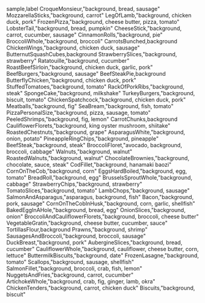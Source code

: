 sample,label
CroqueMonsieur,"background, bread, sausage"
MozzarellaSticks,"background, carrot"
LegOfLamb,"background, chicken duck, pork"
FrozenPizza,"background, cheese butter, pizza, tomato"
LobsterTail,"background, bread, pumpkin"
CheeseStick,"background, carrot, cucumber, sausage"
CinnamonRolls,"background, pie"
BroccoliWhole,"background, broccoli"
CarrotsBunched,background
ChickenWings,"background, chicken duck, sausage"
ButternutSquashCubes,background
StrawberrySlices,"background, strawberry"
Ratatouille,"background, cucumber"
RoastBeefSirloin,"background, chicken duck, garlic, pork"
BeefBurgers,"background, sausage"
BeefSteakPie,background
ButterflyChicken,"background, chicken duck, pork"
StuffedTomatoes,"background, tomato"
RackOfPorkRibs,"background, steak"
SpongeCake,"background, milkshake"
TurkeyBurgers,"background, biscuit, tomato"
ChickenSpatchcock,"background, chicken duck, pork"
Meatballs,"background, fig"
SeaBream,"background, fish, tomato"
PizzaPersonalSize,"background, pizza, sausage, tomato"
PeeledShrimps,"background, fig, lemon"
CarrotChunks,background
CauliflowerFlorets,"background, king oyster mushroom, shiitake"
RoastedChestnuts,"background, grape"
AsparagusWhite,"background, onion, potato"
PineappleRingChips,"background, pineapple"
BeefSteak,"background, steak"
BroccoliFloret,"avocado, background, broccoli, cabbage"
Walnuts,"background, walnut"
RoastedWalnuts,"background, walnut"
ChocolateBrownies,"background, chocolate, sauce, steak"
CodFillet,"background, hanamaki baozi"
CornOnTheCob,"background, corn"
EggsHardBoiled,"background, egg, tomato"
BreadRoll,"background, egg"
BrusselsSproutWhole,"background, cabbage"
StrawberryChips,"background, strawberry"
TomatoSlices,"background, tomato"
LambChops,"background, sausage"
SalmonAndAsparagus,"asparagus, background, fish"
Bacon,"background, pork, sausage"
CornOnTheCobInHusk,"background, corn, garlic, shellfish"
BakedEggInAHole,"background, bread, egg"
OnionSlices,"background, onion"
BroccoliAndCauliflowerFlorets,"background, broccoli, cheese butter"
VegetableGratin,"background, cheese butter, cucumber, sauce"
TortillasFlour,background
Prawns,"background, shrimp"
SausagesAndBroccoli,"background, broccoli, sausage"
DuckBreast,"background, pork"
AubergineSlices,"background, bread, cucumber"
CauliflowerWhole,"background, cauliflower, cheese butter, corn, lettuce"
ButtermilkBiscuits,"background, date"
FrozenLasagne,"background, tomato"
Scallops,"background, sausage, shellfish"
SalmonFillet,"background, broccoli, crab, fish, lemon"
NuggetsAndFries,"background, carrot, cucumber"
ArtichokeWhole,"background, crab, fig, ginger, lamb, okra"
ChickenTenders,"background, carrot, chicken duck"
Biscuits,"background, biscuit"
